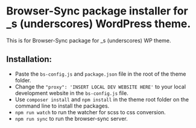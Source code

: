 
# Browser-Sync package installer for _s (underscores) WordPress theme.

This is for Browser-Sync package for _s (underscores) WP theme.

## Installation:
- Paste the ```bs-config.js``` and ```package.json``` file in the root of the theme folder.
- Change the ```"proxy": 'INSERT LOCAL DEV WEBSITE HERE'``` to your local development website in the ```bs-config.js``` file.
- Use ```composer install``` and ```npm install``` in the theme root folder on the command line to install the packages.
- ```npm run watch``` to run the watcher for scss to css conversion.
- ```npm run sync``` to run the browser-sync server.

